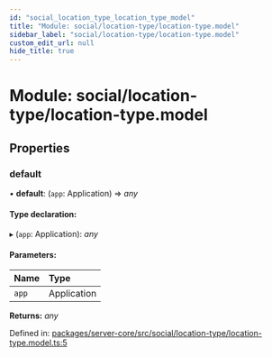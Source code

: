 ```yaml
---
id: "social_location_type_location_type_model"
title: "Module: social/location-type/location-type.model"
sidebar_label: "social/location-type/location-type.model"
custom_edit_url: null
hide_title: true
---
```


# Module: social/location-type/location-type.model

## Properties

### default

• **default**: (`app`: Application) => *any*

#### Type declaration:

▸ (`app`: Application): *any*

#### Parameters:

Name | Type |
:------ | :------ |
`app` | Application |

**Returns:** *any*

Defined in: [packages/server-core/src/social/location-type/location-type.model.ts:5](https://github.com/xr3ngine/xr3ngine/blob/65dfcf39a/packages/server-core/src/social/location-type/location-type.model.ts#L5)
